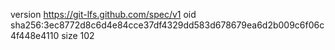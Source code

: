 version https://git-lfs.github.com/spec/v1
oid sha256:3ec8772d8c6d4e84cce37df4329dd583d678679ea6d2b009c6f06c4f448e4110
size 102
